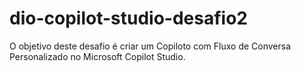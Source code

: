 # dio-copilot-studio-desafio2
O objetivo deste desafio é criar um Copiloto com Fluxo de Conversa Personalizado no Microsoft Copilot Studio.
